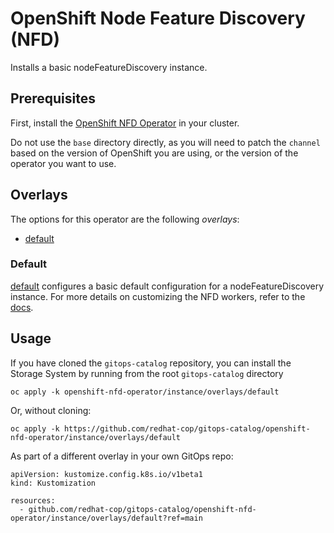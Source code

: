 # OpenShift Node Feature Discovery (NFD)

Installs a basic nodeFeatureDiscovery instance.

## Prerequisites

First, install the [OpenShift NFD Operator](../operator) in your cluster.

Do not use the `base` directory directly, as you will need to patch the `channel` based on the version of OpenShift you are using, or the version of the operator you want to use.

## Overlays

The options for this operator are the following *overlays*:
* [default](overlays/default)

### Default

[default](overlays/default) configures a basic default configuration for a nodeFeatureDiscovery instance.  For more details on customizing the NFD workers, refer to the [docs](https://kubernetes-sigs.github.io/node-feature-discovery/v0.10/advanced/worker-configuration-reference.html).

## Usage

If you have cloned the `gitops-catalog` repository, you can install the Storage System by running from the root `gitops-catalog` directory

```
oc apply -k openshift-nfd-operator/instance/overlays/default
```

Or, without cloning:

```
oc apply -k https://github.com/redhat-cop/gitops-catalog/openshift-nfd-operator/instance/overlays/default
```

As part of a different overlay in your own GitOps repo:

```
apiVersion: kustomize.config.k8s.io/v1beta1
kind: Kustomization

resources:
  - github.com/redhat-cop/gitops-catalog/openshift-nfd-operator/instance/overlays/default?ref=main
```
